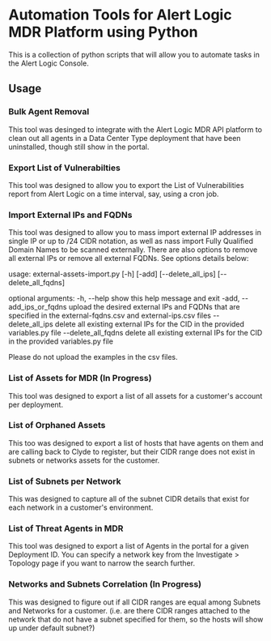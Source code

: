 # Automation Tools for Alert Logic MDR Platform using Python
This is a collection of python scripts that will allow you to automate tasks in the Alert Logic Console.

## Usage
### Bulk Agent Removal
This tool was desinged to integrate with the Alert Logic MDR API platform to clean out all agents in a Data Center Type deployment that have been uninstalled, though still show in the portal.

### Export List of Vulnerabilties 
This tool was designed to allow you to export the List of Vulnerabilities report from Alert Logic on a time interval, say, using a cron job.

### Import External IPs and FQDNs 
This tool was designed to allow you to mass import external IP addresses in single IP or up to /24 CIDR notation, as well as nass import Fully Qualified Domain Names to be scanned externally. There are also options to remove all external IPs or remove all external FQDNs. See options details below:

usage: external-assets-import.py [-h] [-add] [--delete_all_ips] [--delete_all_fqdns]

optional arguments:
  -h, --help            show this help message and exit
  -add, --add_ips_or_fqdns
                        upload the desired external IPs and FQDNs that are specified in the external-fqdns.csv and external-ips.csv files
  --delete_all_ips      delete all existing external IPs for the CID in the provided variables.py file
  --delete_all_fqdns    delete all existing external IPs for the CID in the provided variables.py file

Please do not upload the examples in the csv files.

### List of Assets for MDR (In Progress)
This tool was designed to export a list of all assets for a customer's account per deployment.

### List of Orphaned Assets
This too was designed to export a list of hosts that have agents on them and are calling back to Clyde to register, but their CIDR range does not exist in subnets or networks assets for the customer.

### List of Subnets per Network
This was designed to capture all of the subnet CIDR details that exist for each network in a customer's environment.

### List of Threat Agents in MDR
This tool was designed to export a list of Agents in the portal for a given Deployment ID. You can specify a network key from the Investigate > Topology page if you want to narrow the search further.

### Networks and Subnets Correlation (In Progress)
This was designed to figure out if all CIDR ranges are equal among Subnets and Networks for a customer. (i.e. are there CIDR ranges attached to the network that do not have a subnet specified for them, so the hosts will show up under default subnet?)